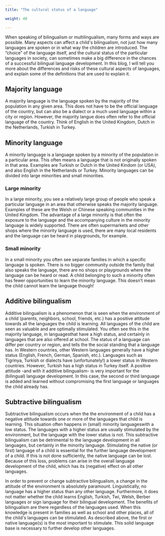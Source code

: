 ```yaml
---
title: "The cultural status of a language"

weight: 40

---
```

When speaking of bilingualism or multilingualism, many forms and ways are possible. Many aspects can affect a child's bilingualism, not just how many languages ​​are spoken or in what way the children are introduced. The “choice” of the language itself, and the cultural status of the particular languages in society, can sometimes make a big difference in the chances of a successful bilingual language development. In this blog, I will tell you more about the differences and risks of these cultural aspects of languages, and explain some of the definitions that are used to explain it.

## Majority language

A majority language is the language spoken by the majority of the population in any given area. This does not have to be the official language of the country, but can also be a dialect or a much used language within a city or region. However, the majority langue does often refer to the official language of the country. Think of English in the United Kingdom, Dutch in the Netherlands, Turkish in Turkey.


## Minority language

A minority language is a language spoken by a minority of the population in a particular area. This often means a language that is not originally spoken in that area. Examples are Turkish or Dutch in the United Kindom (or USA), and also English in the Netherlands or Turkey. Minority languages ​​can be divided into large minorities and small minorities.

### Large minority 
In a large minority, you see a relatively large group of people who speak a particular language in an area that otherwise speaks the majority language. Examples of these are the Welsh or Chinese speaking communities in the United Kingdom. The advantage of a large minority is that often the exposure to the language and the accompanying culture in the minority language is widely supported. There are often supermarkets and other shops where the minority language is used, there are many local residents and the language can be heard in playgrounds, for example.

### Small minority 
In a small minority you often see separate families in which a specific language is spoken. There is no bigger community outside the family that also speaks the language, there are no shops or playgrounds where the language can be heard or read. A child belonging to such a minority often has fewer opportunities to learn the minority language. This doesn’t mean the child cannot learn the language though!

## Additive bilingualism

Additive bilingualism is a phenomenon that is seen when the environment of a child (parents, neighbors, school, friends, etc.) has a positive attitude towards all the languages ​​the child is learning. All languages ​​of the child are seen as valuable and are optimally stimulated. You often see this in the majority language, in languages ​​that have a high status, and certainly in languages ​​that are also offered at school. The status of a language can differ per country or region, and tells the the social standing that a language has. In Western countries, other Western languages ​​generally have a higher status (English, French, German, Spanish, etc.). Languages ​​such as Tigrinya, Turkish or dialects have (unfortunately!) a lower status in Western countries. However, Turkish has a high status in Turkey itself. A positive attitude -and with it additive bilingualism- is very important for the (bilingual) language development. In this case, the second or third language is added and learned without compromising the first language or languages ​​the child already has.

## Subtractive bilingualism

Subtractive bilingualism occurs when the the environment of a child has a negative attitude towards one or more of the languages that child is learning. This situation often happens in (small) minority languages ​​with a low status. The languages ​​with a higher status are usually stimulated by the environment, but the language with the lower status is not. This subtractive bilingualism can be detrimental to the language development in all languages, but certainly in the minority language. Stimulating the native (or first) language of a child is essential for the further language development ​​of a child. If this is not done sufficiently, the native language can be lost. Because of this loss, problems can arise in the overall language development of the child, which has its (negative) effect on all other languages.

In order to prevent or change subtractive bilingualism, a change in the attitude of the environment is absolutely paramount. Linguistically, no language has a higher status than any other language. Furthermore, it does not matter whether the child learns English, Turkish, Twi, Welsh, Berber languages ​​or sign language for their bilingual development. The benefits of bilingualism are there regardless of the languages ​​used. When this knowledge is present in families as well as school and other places, all of the child's languages ​​can be stimulated. As described above, the first or native language(s) is the most important to stimulate. This solid language base is necessary to further develop other languages.
